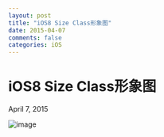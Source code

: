 ```yaml
---
layout: post
title: "iOS8 Size Class形象图"
date: 2015-04-07
comments: false
categories: iOS
---
```

# iOS8 Size Class形象图
April 7, 2015

![image](http://cc.cocimg.com/api/uploads/20141217/1418795540826221.png)